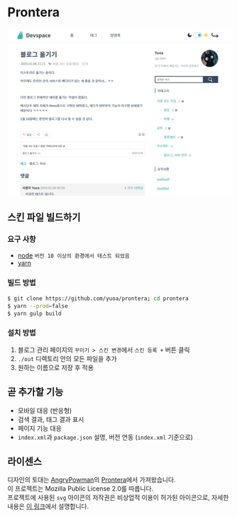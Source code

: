 # Prontera

![미리보기](raw/preview560.jpg)

## 스킨 파일 빌드하기
### 요구 사항
+ [node](https://nodejs.org/ko/) `버전 10 이상의 환경에서 테스트 되었음`
+ [yarn](https://yarnpkg.com/lang/en/)

### 빌드 방법

```sh
$ git clone https://github.com/yuoa/prontera; cd prontera
$ yarn --prod=false
$ yarn gulp build
```

### 설치 방법

1. 블로그 관리 페이지의 `꾸미기 > 스킨 변경`에서 `스킨 등록 +` 버튼 클릭
2. `./out` 디렉토리 안의 모든 파일을 추가
3. 원하는 이름으로 저장 후 적용 

## 곧 추가할 기능
+ 모바일 대응 (반응형)
+ 검색 결과, 태그 결과 표시
+ 페이지 기능 대응
+ `index.xml`과 `package.json` 설명, 버전 연동 (`index.xml` 기준으로)  

## 라이센스
디자인의 토대는 [AngryPowman](https://github.com/AngryPowman)의 [Prontera](https://github.com/AngryPowman/hexo-theme-prontera)에서 가져왔습니다.  
이 프로젝트는 Mozilla Public License 2.0를 따릅니다.  
프로젝트에 사용된 `svg` 아이콘의 저작권은 비상업적 이용이 허가된 아이콘으로, 자세한 내용은 [이 링크](https://www.svgrepo.com/info/licensing)에서 설명합니다.  
